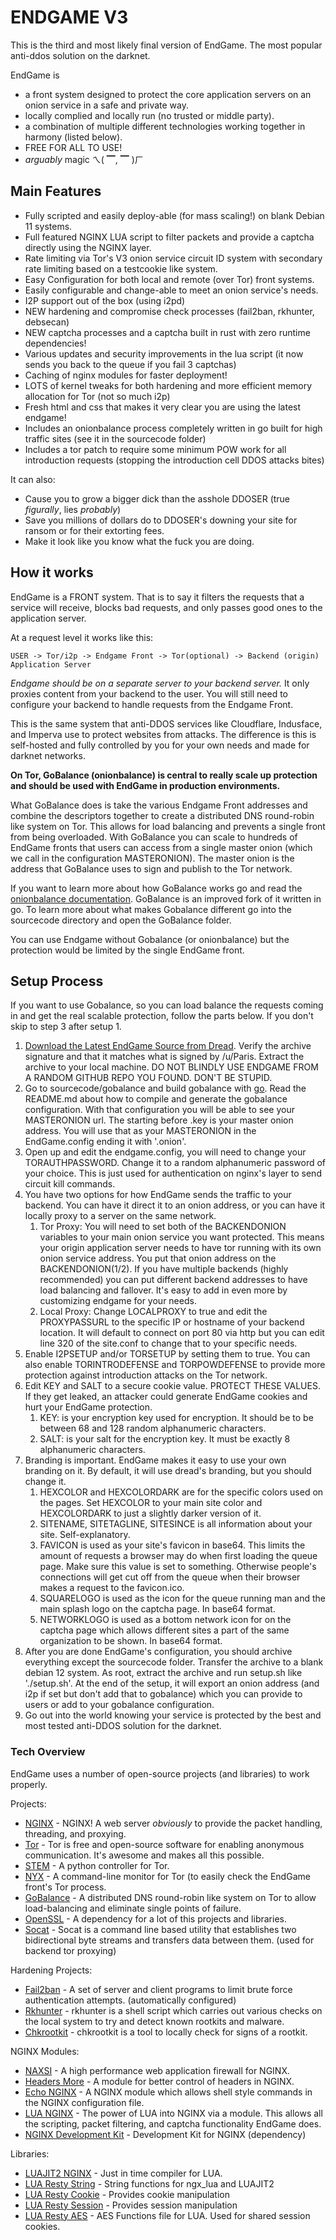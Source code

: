 # ENDGAME V3

This is the third and most likely final version of EndGame. The most popular anti-ddos solution on the darknet.

EndGame is

- a front system designed to protect the core application servers on an onion service in a safe and private way.
- locally complied and locally run (no trusted or middle party).
- a combination of multiple different technologies working together in harmony (listed below).
- FREE FOR ALL TO USE!
- *arguably* magic ㄟ( ▔, ▔ )ㄏ

## Main Features

- Fully scripted and easily deploy-able (for mass scaling!) on blank Debian 11 systems.
- Full featured NGINX LUA script to filter packets and provide a captcha directly using the NGINX layer.
- Rate limiting via Tor's V3 onion service circuit ID system with secondary rate limiting based on a testcookie like system.
- Easy Configuration for both local and remote (over Tor) front systems.
- Easily configurable and change-able to meet an onion service's needs.
- I2P support out of the box (using i2pd)
- NEW hardening and compromise check processes (fail2ban, rkhunter, debsecan)
- NEW captcha processes and a captcha built in rust with zero runtime dependencies!
- Various updates and security improvements in the lua script (it now sends you back to the queue if you fail 3 captchas)
- Caching of nginx modules for faster deployment!
- LOTS of kernel tweaks for both hardening and more efficient memory allocation for Tor (not so much i2p)
- Fresh html and css that makes it very clear you are using the latest endgame!
- Includes an onionbalance process completely written in go built for high traffic sites (see it in the sourcecode folder)
- Includes a tor patch to require some minimum POW work for all introduction requests (stopping the introduction cell DDOS attacks bites)

It can also:
- Cause you to grow a bigger dick than the asshole DDOSER (true *figurally*, lies *probably*)
- Save you millions of dollars do to DDOSER's downing your site for ransom or for their extorting fees.
- Make it look like you know what the fuck you are doing.

## How it works

EndGame is a FRONT system. That is to say it filters the requests that a service will receive, blocks bad requests, and only passes good ones to the application server.

At a request level it works like this:

`USER -> Tor/i2p -> Endgame Front -> Tor(optional) -> Backend (origin) Application Server`

*Endgame should be on a separate server to your backend server.* It only proxies content from your backend to the user. You will still need to configure your backend to handle requests from the Endgame Front.

This is the same system that anti-DDOS services like Cloudflare, Indusface, and Imperva use to protect websites from attacks. The difference is this is self-hosted and fully controlled by you for your own needs and made for darknet networks.

**On Tor, GoBalance (onionbalance) is central to really scale up protection and should be used with EndGame in production environments.**

What GoBalance does is take the various Endgame Front addresses and combine the descriptors together to create a distributed DNS round-robin like system on Tor. This allows for load balancing and prevents a single front from being overloaded. With GoBalance you can scale to hundreds of EndGame fronts that users can access from a single master onion (which we call in the configuration MASTERONION). The master onion is the address that GoBalance uses to sign and publish to the Tor network.

If you want to learn more about how GoBalance works go and read the [onionbalance documentation](https://onionbalance.readthedocs.io/en/latest/index.html). GoBalance is an improved fork of it written in go. To learn more about what makes Gobalance different go into the sourcecode directory and open the GoBalance folder.

You can use Endgame without Gobalance (or onionbalance) but the protection would be limited by the single EndGame front.

## Setup Process

If you want to use Gobalance, so you can load balance the requests coming in and get the real scalable protection, follow the parts below. If you don't skip to step 3 after setup 1.

1. [Download the Latest EndGame Source from Dread](http://dreadytofatroptsdj6io7l3xptbet6onoyno2yv7jicoxknyazubrad.onion/d/endgame). Verify the archive signature and that it matches what is signed by /u/Paris. Extract the archive to your local machine. DO NOT BLINDLY USE ENDGAME FROM A RANDOM GITHUB REPO YOU FOUND. DON'T BE STUPID.
2. Go to sourcecode/gobalance and build gobalance with [go](https://go.dev). Read the README.md about how to compile and generate the gobalance configuration. With that configuration you will be able to see your MASTERONION url. The starting before .key is your master onion address. You will use that as your MASTERONION in the EndGame.config ending it with '.onion'.
3. Open up and edit the endgame.config, you will need to change your TORAUTHPASSWORD. Change it to a random alphanumeric password of your choice. This is just used for authentication on nginx's layer to send circuit kill commands.
4. You have two options for how EndGame sends the traffic to your backend. You can have it direct it to an onion address, or you can have it locally proxy to a server on the same network.
   1. Tor Proxy: You will need to set both of the BACKENDONION variables to your main onion service you want protected. This means your origin application server needs to have tor running with its own onion service address. You put that onion address on the BACKENDONION(1/2). If you have multiple backends (highly recommended) you can put different backend addresses to have load balancing and fallover. It's easy to add in even more by customizing endgame for your needs.
   2. Local Proxy: Change LOCALPROXY to true and edit the PROXYPASSURL to the specific IP or hostname of your backend location. It will default to connect on port 80 via http but you can edit line 320 of the site.conf to change that to your specific needs.
5. Enable I2PSETUP and/or TORSETUP by setting them to true. You can also enable TORINTRODEFENSE and TORPOWDEFENSE to provide more protection against introduction attacks on the Tor network.
6. Edit KEY and SALT to a secure cookie value. PROTECT THESE VALUES. If they get leaked, an attacker could generate EndGame cookies and hurt your EndGame protection.
   1. KEY: is your encryption key used for encryption. It should be to be between 68 and 128 random alphanumeric characters.
   2. SALT: is your salt for the encryption key. It must be exactly 8 alphanumeric characters.
7. Branding is important. EndGame makes it easy to use your own branding on it. By default, it will use dread's branding, but you should change it.
   1. HEXCOLOR and HEXCOLORDARK are for the specific colors used on the pages. Set HEXCOLOR to your main site color and HEXCOLORDARK to just a slightly darker version of it.
   2. SITENAME, SITETAGLINE, SITESINCE is all information about your site. Self-explanatory.
   3. FAVICON is used as your site's favicon in base64. This limits the amount of requests a browser may do when first loading the queue page. Make sure this value is set to something. Otherwise people's connections will get cut off from the queue when their browser makes a request to the favicon.ico.
   4. SQUARELOGO is used as the icon for the queue running man and the main splash logo on the captcha page. In base64 format.
   5. NETWORKLOGO is used as a bottom network icon for on the captcha page which allows different sites a part of the same organization to be shown. In base64 format.
8. After you are done EndGame's configuration, you should archive everything except the sourcecode folder. Transfer the archive to a blank debian 12 system. As root, extract the archive and run setup.sh like './setup.sh'. At the end of the setup, it will export an onion address (and i2p if set but don't add that to gobalance) which you can provide to users or add to your gobalance configuration.
9. Go out into the world knowing your service is protected by the best and most tested anti-DDOS solution for the darknet.

### Tech Overview

EndGame uses a number of open-source projects (and libraries) to work properly.

Projects:
* [NGINX](https://NGINX.org/) - NGINX! A web server *obviously* to provide the packet handling, threading, and proxying.
* [Tor](https://www.torproject.org/) - Tor is free and open-source software for enabling anonymous communication. It's awesome and makes all this possible.
* [STEM](https://stem.torproject.org/) - A python controller for Tor.
* [NYX](https://nyx.torproject.org/) - A command-line monitor for Tor (to easily check the EndGame front's Tor process.
* [GoBalance](http://yylovpz7taca7jfrub3wltxabzzjp34fngj5lpwl6eo47ekt5cxs6mid.onion/n0tr1v/gobalance) - A distributed DNS round-robin like system on Tor to allow load-balancing and eliminate single points of failure.
* [OpenSSL](https://www.openssl.org/) - A dependency for a lot of this projects and libraries.
* [Socat](http://www.dest-unreach.org/socat/) - Socat is a command line based utility that establishes two bidirectional byte streams and transfers data between them. (used for backend tor proxying)

Hardening Projects:
* [Fail2ban](https://www.fail2ban.org/) - A set of server and client programs to limit brute force authentication attempts. (automatically configured)
* [Rkhunter](http://rkhunter.sourceforge.net/) - rkhunter is a shell script which carries out various checks on the local system to try and detect known rootkits and malware.
* [Chkrootkit](https://www.chkrootkit.org/) - chkrootkit is a tool to locally check for signs of a rootkit.

NGINX Modules:
* [NAXSI](https://github.com/nbs-system/naxsi) - A high performance web application firewall for NGINX.
* [Headers More](https://github.com/openresty/headers-more-NGINX-module) - A module for better control of headers in NGINX.
* [Echo NGINX](https://github.com/openresty/echo-nginx-module) - A NGINX module which allows shell style commands in the NGINX configuration file.
* [LUA NGINX](https://github.com/openresty/lua-nginx-module) - The power of LUA into NGINX via a module. This allows all the scripting, packet filtering, and captcha functionality EndGame does.
* [NGINX Development Kit](https://github.com/vision5/ngx_devel_kit) - Development Kit for NGINX (dependency)

Libraries:
* [LUAJIT2 NGINX](https://github.com/openresty/luajit2) - Just in time compiler for LUA.
* [LUA Resty String](https://github.com/openresty/lua-resty-string) - String functions for ngx_lua and LUAJIT2
* [LUA Resty Cookie](https://github.com/cloudflare/lua-resty-cookie) - Provides cookie manipulation
* [LUA Resty Session](https://github.com/bungle/lua-resty-session) - Provides session manipulation
* [LUA Resty AES](https://github.com/c64bob/lua-resty-aes/raw/master/lib/resty/aes_functions.lua) - AES Functions file for LUA. Used for shared session cookies.
